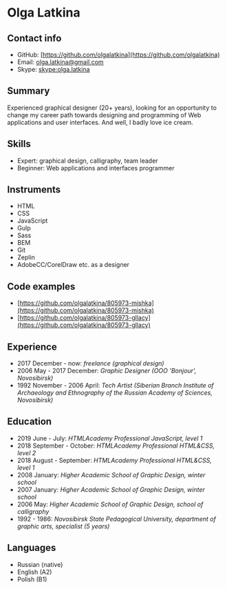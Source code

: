 # Olga Latkina

## Contact info
* GitHub: [https://github.com/olgalatkina](https://github.com/olgalatkina)
* Email: [olga.latkina@gmail.com](mailto:olga.latkina@gmail.com)
* Skype: [skype:olga.latkina](olga.latkina)

## Summary
Experienced graphical designer (20+ years),
looking for an opportunity to change my career path
towards designing and programming of Web applications
and user interfaces.
And well, I badly love ice cream.

## Skills
* Expert: graphical design, calligraphy, team leader
* Beginner: Web applications and interfaces programmer

## Instruments
* HTML
* CSS
* JavaScript
* Gulp
* Sass
* BEM
* Git
* Zeplin
* AdobeCC/CorelDraw etc. as a designer

## Code examples
* [https://github.com/olgalatkina/805973-mishka](https://github.com/olgalatkina/805973-mishka)
* [https://github.com/olgalatkina/805973-gllacy](https://github.com/olgalatkina/805973-gllacy)

## Experience
* 2017 December - now: *freelance (graphical design)*
* 2006 May - 2017 December: *Graphic Designer (OOO 'Bonjour', Novosibirsk)*
* 1992 November - 2006 April: *Tech Artist (Siberian Branch Institute of Archaeology and Ethnography of the Russian Academy of Sciences, Novosibirsk)*

## Education
* 2019 June - July: *HTMLAcademy Professional JavaScript, level 1*
* 2018 September - October: *HTMLAcademy Professional HTML&CSS, level 2*
* 2018 August - September: *HTMLAcademy Professional HTML&CSS, level 1*
* 2008 January: *Higher Academic School of Graphic Design, winter school*
* 2007 January: *Higher Academic School of Graphic Design, winter school*
* 2006 May: *Higher Academic School of Graphic Design, school of calligraphy*
* 1992 - 1986: *Novosibirsk State Pedagogical University, department of graphic arts, specialist (5 years)*

## Languages
* Russian (native)
* English (A2)
* Polish (B1)
